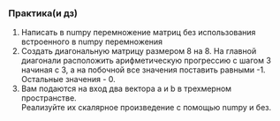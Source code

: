 ### Практика(и дз)
1. Написать в numpy перемножение матриц без использования
встроенного в numpy перемножения
2. Создать диагональную матрицу размером 8 на 8. На главной
диагонали расположить арифметическую прогрессию с шагом 3
начиная с 3, а на побочной все значения поставить равными -1.
Остальные значения - 0.
3. Вам подаются на вход два вектора a и b в трехмерном пространстве.   
Реализуйте их скалярное произведение с помощью numpy и без. 
